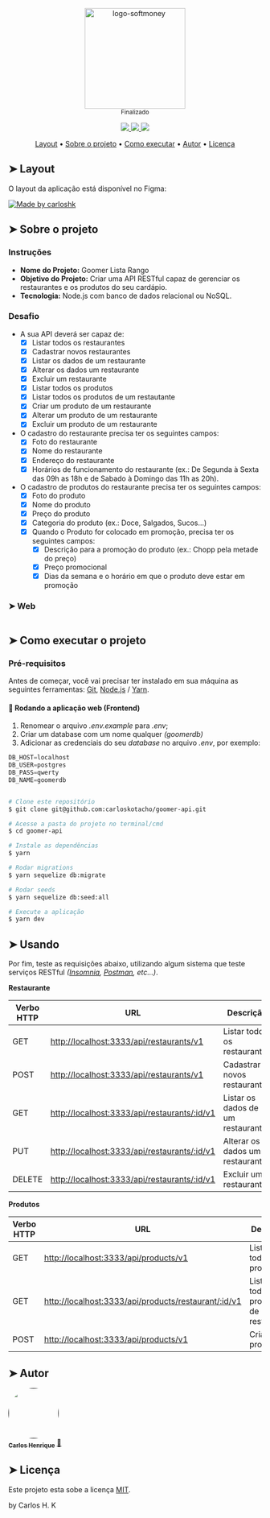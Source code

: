 <p align="center">
  <img width="200" alt="logo-softmoney" src="https://user-images.githubusercontent.com/22691244/94601040-435e3080-0269-11eb-952c-209569eca81e.png">
  <br />
  <sub>Finalizado<sub>
</p>

<p align="center">
  <a href="https://github.com/carloskotacho/goomer-api/blob/master/LICENSE">
      <img src="https://img.shields.io/github/license/carloskotacho/goomer-api?color=%23009ca2&style=flat-square"/>
  </a>

  <a href="https://david-dm.org/carloskotacho/goomer-api">
      <img src="https://img.shields.io/david/peer/carloskotacho/goomer-api?color=%23009ca2&logo=PROD&style=flat-square"/>
  </a>

  <a href="https://david-dm.org/carloskotacho/goomer-api?type=dev">
      <img src="https://img.shields.io/david/dev/carloskotacho/goomer-api?color=%23009ca2&logo=DEV&style=flat-square"/>
  </a>
</p>

<p align="center">
 <a href="#-layout">Layout</a> •
 <a href="#-sobre-o-projeto">Sobre o projeto</a> •
 <a href="#-como-executar-o-projeto">Como executar</a> •
 <a href="#-autor">Autor</a> •
 <a href="#user-content--licença">Licença</a>
</p>

## ➤ Layout

O layout da aplicação está disponível no Figma:

<a href="#">
  <img alt="Made by carloshk" src="https://img.shields.io/badge/Acessar%20Layout%20-Figma-%2304D361?style=flat-square&logo=figma">
</a>

## ➤ Sobre o projeto

### Instruções

- **Nome do Projeto:** Goomer Lista Rango
- **Objetivo do Projeto:** Criar uma API RESTful capaz de gerenciar os restaurantes e os produtos do seu cardápio.
- **Tecnologia:** Node.js com banco de dados relacional ou NoSQL.

### Desafio

- A sua API deverá ser capaz de:
    - [x] Listar todos os restaurantes
    - [x] Cadastrar novos restaurantes
    - [x] Listar os dados de um restaurante
    - [x] Alterar os dados um restaurante
    - [x] Excluir um restaurante
    - [x] Listar todos os produtos
    - [x] Listar todos os produtos de um restautante
    - [x] Criar um produto de um restaurante
    - [x] Alterar um produto de um restaurante
    - [x] Excluir um produto de um restaurante

- O cadastro do restaurante precisa ter os seguintes campos:
    - [x] Foto do restaurante
    - [x] Nome do restaurante
    - [x] Endereço do restaurante
    - [x] Horários de funcionamento do restaurante (ex.: De Segunda à Sexta das 09h as 18h e de Sabado à Domingo das 11h as 20h).

- O cadastro de produtos do restaurante precisa ter os seguintes campos:
    - [x] Foto do produto
    - [x] Nome do produto
    - [x] Preço do produto
    - [x] Categoria do produto (ex.: Doce, Salgados, Sucos...)
    - [x] Quando o Produto for colocado em promoção, precisa ter os seguintes campos:
        - [x] Descrição para a promoção do produto (ex.: Chopp pela metade do preço)
        - [x] Preço promocional
        - [x] Dias da semana e o horário em que o produto deve estar em promoção

### ➤ Web

<p align="center" style="display: flex; align-items: flex-start; justify-content: center;">
  <!--img alt="goomer" title="Login" src="" width="800px"-->
</p>

## ➤ Como executar o projeto

### Pré-requisitos

Antes de começar, você vai precisar ter instalado em sua máquina as seguintes ferramentas:
[Git](https://git-scm.com), [Node.js](https://nodejs.org/en/) / [Yarn](https://yarnpkg.com/getting-started/install).

#### 🧭 Rodando a aplicação web (Frontend)

1. Renomear o arquivo *.env.example* para *.env*;
2. Criar um database com um nome qualquer *(goomerdb)*
3. Adicionar as credenciais do seu *database* no arquivo *.env*, por exemplo:

```js
DB_HOST=localhost
DB_USER=postgres
DB_PASS=qwerty
DB_NAME=goomerdb
```

```bash

# Clone este repositório
$ git clone git@github.com:carloskotacho/goomer-api.git

# Acesse a pasta do projeto no terminal/cmd
$ cd goomer-api

# Instale as dependências
$ yarn

# Rodar migrations
$ yarn sequelize db:migrate

# Rodar seeds
$ yarn sequelize db:seed:all

# Execute a aplicação
$ yarn dev
```

## ➤ Usando

Por fim, teste as requisições abaixo, utilizando algum sistema que teste serviços RESTful *([Insomnia](https://www.postman.com/), [Postman](https://www.postman.com/), etc...)*.

**Restaurante**

| Verbo HTTP | URL | Descrição |
|--|--|--|
| GET | [http://localhost:3333/api/restaurants/v1]() | Listar todos os restaurantes |
| POST | [http://localhost:3333/api/restaurants/v1]() | Cadastrar novos restaurantes |
| GET | [http://localhost:3333/api/restaurants/:id/v1]() | Listar os dados de um restaurante |
| PUT | [http://localhost:3333/api/restaurants/:id/v1]() | Alterar os dados um restaurante |
| DELETE | [http://localhost:3333/api/restaurants/:id/v1]() | Excluir um restaurante |

**Produtos**

| Verbo HTTP | URL | Descrição |
|--|--|--|
| GET | [http://localhost:3333/api/products/v1]() | Listar todos os produtos |
| GET | [http://localhost:3333/api/products/restaurant/:id/v1]() | Listar todos os produtos de um restautante |
| POST | [http://localhost:3333/api/products/v1]() | Criar um produto |

## ➤ Autor

<a href="">
 <img style="border-radius: 50%;" src="https://user-images.githubusercontent.com/22691244/91348568-58532a00-e7ba-11ea-80c0-a71cd2d86481.png" width="100px;" alt=""/>
 <br />
 <sub><b>Carlos Henrique</b></sub></a> <a href="#" title="Carlos">🚀</a>
 <br />

## ➤ Licença

Este projeto esta sobe a licença [MIT](./LICENSE).

by Carlos H. K
